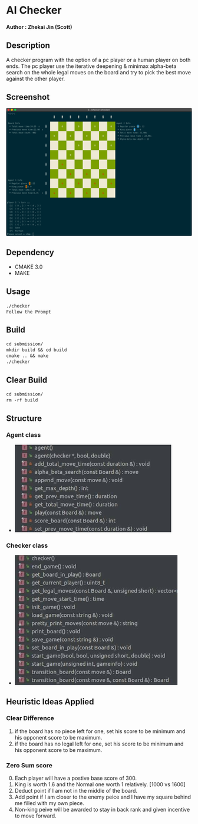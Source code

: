 # AI Checker 
 
#### Author : Zhekai Jin (Scott)

## Description
  A checker program with the option of a pc player or a human player on both ends. The pc player use the iterative deepening & minimax alpha-beta search on the whole legal moves on the board and try to pick the best move against the other player.
  
## Screenshot  
![alt text](docs/pic3.png "Screenshot")

## Dependency 
* CMAKE 3.0
* MAKE


## Usage
```
./checker
Follow the Prompt
```	
## Build
```
cd submission/
mkdir build && cd build
cmake .. && make 
./checker
```	

## Clear Build
```
cd submission/
rm -rf build
```	

## Structure 
### Agent class
* ![alt text](docs/1.jpg "Title")

### Checker class
* ![alt text](docs/2.jpg "Title")

## Heuristic Ideas Applied 

### Clear Difference
1. if the board has no piece left for one, set his score to be minimum and his opponent score to be maximum.
2. if the board has no legal left for one, set his score to be minimum and his opponent score to be maximum.

### Zero Sum score
0. Each player will have a postive base score of 300.
1. King is worth 1.6 and the Normal one worth 1 relatively. [1000 vs 1600]
2. Deduct point if I am not in the middle of the board.
3. Add point if I am closer to the enemy peice and I have my square behind me filled with my own piece.
4. Non-king peive will be awarded to stay in back rank and given incentive to move forward.
